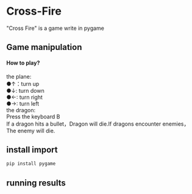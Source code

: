 # Cross-Fire
"Cross Fire" is a game write in pygame  
## Game manipulation  
#### How to play?  
the plane:  
●↑：turn up  
●↓: turn down  
●←: turn right  
●→: turn left  
the dragon:  
Press the keyboard B  
If a dragon hits a bullet，Dragon will die.If dragons encounter enemies，The enemy will die.  
## install import  
```Python
pip install pygame
```
## running results  
  
    



